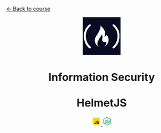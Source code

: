[<- Back to course](https://github.com/GrandEchoWhiskey/grandechowhiskey/blob/main/dict/course/freeCodeCamp/Information_Security/README.md)

<p align="center"><a href="https://www.freecodecamp.org/learn/information-security/">
  <img src="https://github.com/GrandEchoWhiskey/grandechowhiskey/blob/main/icons/course/fcc100.png" /><br>
</a></p>
<h1 align="center">Information Security<br><br>HelmetJS</h1>

<p align="center"><a href="#">
  <img src="https://github.com/GrandEchoWhiskey/grandechowhiskey/blob/main/icons/programming/js.png" />
  <img src="https://github.com/GrandEchoWhiskey/grandechowhiskey/blob/main/icons/programming/nodejs.png" />
</a></p>
